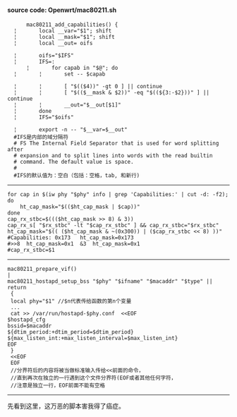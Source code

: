 #### source code: Openwrt/mac80211.sh
	
		  mac80211_add_capabilities() { 
	  ¦       local __var="$1"; shift 
	  ¦       local __mask="$1"; shift 
	  ¦       local __out= oifs
                                                                                                                                                                             
 	  ¦       oifs="$IFS" 
  	  ¦       IFS=: 
     	  ¦       for capab in "$@"; do
 	  ¦       ¦       set -- $capab 
                                                                                                                                                                             
 	  ¦       ¦       [ "$(($4))" -gt 0 ] || continue 
  	  ¦       ¦       [ "$(($__mask & $2))" -eq "$((${3:-$2}))" ] || continue
	  ¦       ¦       __out="$__out[$1]" 
 	  ¦       done
	  ¦       IFS="$oifs" 
                                                                                                                                                                             
	  ¦       export -n -- "$__var=$__out" 
	  #IFS是内部的域分隔符
	  # FS The Internal Field Separator that is used for word splitting after 
	  # expansion and to split lines into words with the read builtin 
	  # command. The default value is space.
	  #
	  #IFS的默认值为：空白（包括：空格，tab, 和新行)
------------------------------------------------------------

	for cap in $(iw phy "$phy" info | grep 'Capabilities:' | cut -d: -f2); do
		ht_cap_mask="$(($ht_cap_mask | $cap))"
	done
	cap_rx_stbc=$((($ht_cap_mask >> 8) & 3))
	cap_rx_s[ "$rx_stbc" -lt "$cap_rx_stbc" ] && cap_rx_stbc="$rx_stbc"
	ht_cap_mask="$(( ($ht_cap_mask & ~(0x300)) | ($cap_rx_stbc << 8) ))"
	#Capabilities: 0x173   ht_cap_mask=0x173
	#>>8  ht_cap_mask=0x1  &3  ht_cap_mask=0x1
	#cap_rx_stbc=$1	

	  
	  
-------------------------------------------------------
	
	
	mac80211_prepare_vif()
	|
	mac80211_hostapd_setup_bss "$phy" "$ifname" "$macaddr" "$type" || return
	 {
	 local phy="$1" //$n代表传给函数的第n个变量
	 ...
	 cat >> /var/run/hostapd-$phy.conf 	<<EOF 
	$hostapd_cfg
  	bssid=$macaddr 
  	${dtim_period:+dtim_period=$dtim_period} 
 	${max_listen_int:+max_listen_interval=$max_listen_int}
	EOF 
	 }
	 <<EOF 
	 EOF
	 //分界符后的内容将被当做标准输入传给<<前面的命令，
	 //直到再次在独立的一行遇到这个文件分界符(EOF或者其他任何字符，
	 //注意是独立一行，EOF前面不能有空格
------------------------------------------------
先看到这里，这万恶的脚本害我得了癌症。
	